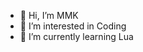 - 👋 Hi, I’m MMK
- 👀 I’m interested in Coding
- 🌱 I’m currently learning Lua


<!---
CuriousMMK/CuriousMMK is a ✨ special ✨ repository because its `README.md` (this file) appears on your GitHub profile.
You can click the Preview link to take a look at your changes.
--->
